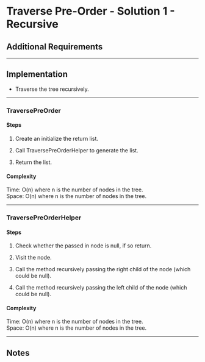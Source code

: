 # Traverse Pre-Order - Solution 1 - Recursive

## Additional Requirements

---

## Implementation
- Traverse the tree recursively.

---

### TraversePreOrder

#### Steps
1. Create an initialize the return list.

2. Call TraversePreOrderHelper to generate the list.

3. Return the list.

#### Complexity
Time: O(n) where n is the number of nodes in the tree.  
Space: O(n) where n is the number of nodes in the tree.  

---

### TraversePreOrderHelper

#### Steps
1. Check whether the passed in node is null, if so return.

2. Visit the node.

3. Call the method recursively passing the right child of the node (which
could be null).

4. Call the method recursively passing the left child of the node (which
could be null).

#### Complexity
Time: O(n) where n is the number of nodes in the tree.  
Space: O(n) where n is the number of nodes in the tree.  

---

## Notes
